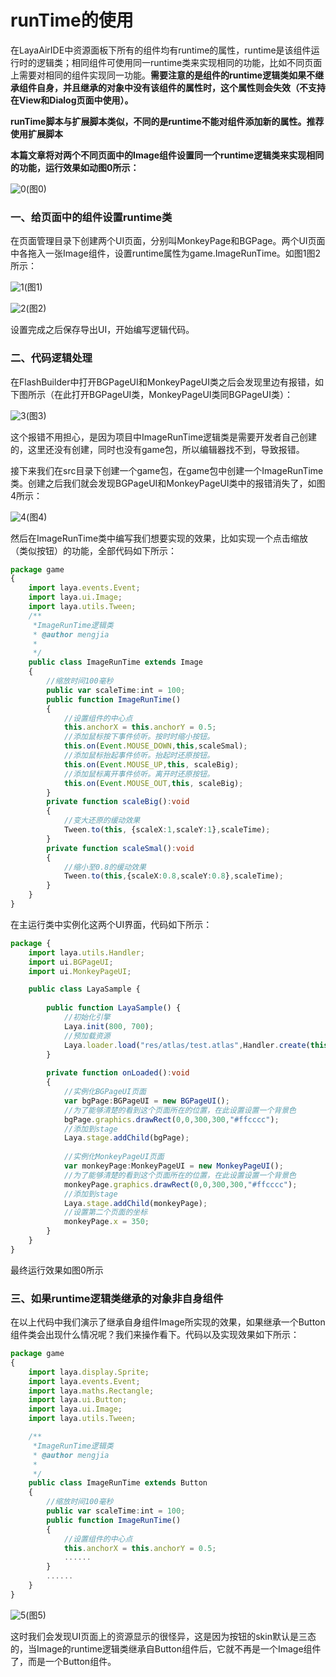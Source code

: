 # runTime的使用

在LayaAirIDE中资源面板下所有的组件均有runtime的属性，runtime是该组件运行时的逻辑类；相同组件可使用同一runtime类来实现相同的功能，比如不同页面上需要对相同的组件实现同一功能。**需要注意的是组件的runtime逻辑类如果不继承组件自身，并且继承的对象中没有该组件的属性时，这个属性则会失效（不支持在View和Dialog页面中使用）。**

**runTime脚本与扩展脚本类似，不同的是runtime不能对组件添加新的属性。推荐使用扩展脚本**

**本篇文章将对两个不同页面中的Image组件设置同一个runtime逻辑类来实现相同的功能，运行效果如动图0所示：**

![0](img\0.gif)(图0)

### 一、给页面中的组件设置runtime类

在页面管理目录下创建两个UI页面，分别叫MonkeyPage和BGPage。两个UI页面中各拖入一张Image组件，设置runtime属性为game.ImageRunTime。如图1图2所示：

![1](img\1.png)(图1)

![2](img\2.png)(图2)

设置完成之后保存导出UI，开始编写逻辑代码。



### 二、代码逻辑处理

在FlashBuilder中打开BGPageUI和MonkeyPageUI类之后会发现里边有报错，如下图所示（在此打开BGPageUI类，MonkeyPageUI类同BGPageUI类）：

![3](img\3.png)(图3)

这个报错不用担心，是因为项目中ImageRunTime逻辑类是需要开发者自己创建的，这里还没有创建，同时也没有game包，所以编辑器找不到，导致报错。

接下来我们在src目录下创建一个game包，在game包中创建一个ImageRunTime类。创建之后我们就会发现BGPageUI和MonkeyPageUI类中的报错消失了，如图4所示：

![4](img\4.png)(图4)

然后在ImageRunTime类中编写我们想要实现的效果，比如实现一个点击缩放（类似按钮）的功能，全部代码如下所示：

```typescript
package game
{
	import laya.events.Event;
	import laya.ui.Image;
	import laya.utils.Tween;
	/**
	 *ImageRunTime逻辑类 
	 * @author mengjia
	 * 
	 */
	public class ImageRunTime extends Image
	{
		//缩放时间100毫秒
		public var scaleTime:int = 100;
		public function ImageRunTime()
		{
			//设置组件的中心点
			this.anchorX = this.anchorY = 0.5;
			//添加鼠标按下事件侦听。按时时缩小按钮。
			this.on(Event.MOUSE_DOWN,this,scaleSmal);
			//添加鼠标抬起事件侦听。抬起时还原按钮。
			this.on(Event.MOUSE_UP,this, scaleBig);
			//添加鼠标离开事件侦听。离开时还原按钮。
			this.on(Event.MOUSE_OUT,this, scaleBig);
		}
		private function scaleBig():void
		{
			//变大还原的缓动效果
			Tween.to(this, {scaleX:1,scaleY:1},scaleTime);
		}
		private function scaleSmal():void
		{
			//缩小至0.8的缓动效果
			Tween.to(this,{scaleX:0.8,scaleY:0.8},scaleTime);
		}
	}
}
```

在主运行类中实例化这两个UI界面，代码如下所示：

```typescript
package {
	import laya.utils.Handler;
	import ui.BGPageUI;
	import ui.MonkeyPageUI;

	public class LayaSample {
		
		public function LayaSample() {
			//初始化引擎
			Laya.init(800, 700);
			//预加载资源
			Laya.loader.load("res/atlas/test.atlas",Handler.create(this,onLoaded));
		}		
		
		private function onLoaded():void
		{
			//实例化BGPageUI页面
			var bgPage:BGPageUI = new BGPageUI();
			//为了能够清楚的看到这个页面所在的位置，在此设置设置一个背景色
			bgPage.graphics.drawRect(0,0,300,300,"#ffcccc");
			//添加到stage
			Laya.stage.addChild(bgPage);
			
			//实例化MonkeyPageUI页面
			var monkeyPage:MonkeyPageUI = new MonkeyPageUI();
			//为了能够清楚的看到这个页面所在的位置，在此设置设置一个背景色
			monkeyPage.graphics.drawRect(0,0,300,300,"#ffcccc");
			//添加到stage
			Laya.stage.addChild(monkeyPage);
			//设置第二个页面的坐标
			monkeyPage.x = 350;
		}
	}
}
```

最终运行效果如图0所示



### 三、如果runtime逻辑类继承的对象非自身组件

在以上代码中我们演示了继承自身组件Image所实现的效果，如果继承一个Button组件类会出现什么情况呢？我们来操作看下。代码以及实现效果如下所示：

```typescript
package game
{
	import laya.display.Sprite;
	import laya.events.Event;
	import laya.maths.Rectangle;
	import laya.ui.Button;
	import laya.ui.Image;
	import laya.utils.Tween;

	/**
	 *ImageRunTime逻辑类 
	 * @author mengjia
	 * 
	 */
	public class ImageRunTime extends Button
	{
		//缩放时间100毫秒
		public var scaleTime:int = 100;
		public function ImageRunTime()
		{
			//设置组件的中心点
			this.anchorX = this.anchorY = 0.5;
			......
		}
		......
	}
}
```

![5](img\5.gif)(图5)

这时我们会发现UI页面上的资源显示的很怪异，这是因为按钮的skin默认是三态的，当Image的runtime逻辑类继承自Button组件后，它就不再是一个Image组件了，而是一个Button组件。




